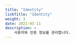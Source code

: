 ```yaml
---
title: "Identity"
linkTitle: "Identity"
weight: 3
date: 2021-05-11
description: >
    사용자와 인증 정보를 관리합니다. 
---
```

